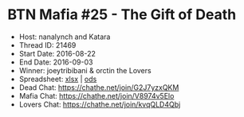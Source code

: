# BTN Mafia #25 - The Gift of Death

* Host: nanalynch and Katara
* Thread ID: 21469
* Start Date: 2016-08-22
* End Date: 2016-09-03
* Winner: joeytribibani & orctin the Lovers
* Spreadsheet: [xlsx](../../../../raw/main/btn/25/spreadsheet.xlsx) | [ods](../../../../raw/main/btn/25/spreadsheet.ods)
* Dead Chat: https://chathe.net/join/G2J7yzxQKM
* Mafia Chat: https://chathe.net/join/V8974v5Elo
* Lovers Chat: https://chathe.net/join/kvqQLD4Qbj